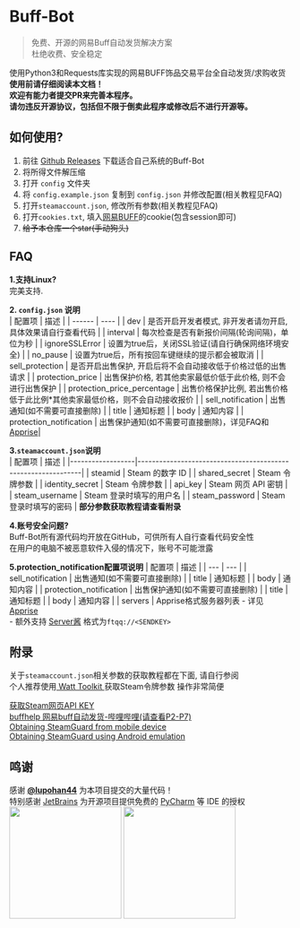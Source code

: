 # Buff-Bot  
> 免费、开源的网易Buff自动发货解决方案  
> 杜绝收费、安全稳定

使用Python3和Requests库实现的网易BUFF饰品交易平台全自动发货/求购收货  
**使用前请仔细阅读本文档！**  
**欢迎有能力者提交PR来完善本程序。**  
**请勿违反开源协议，包括但不限于倒卖此程序或修改后不进行开源等。**

## 如何使用?
1. 前往 [Github Releases](https://github.com/jiajiaxd/Buff-Bot/releases/latest) 下载适合自己系统的Buff-Bot
2. 将所得文件解压缩
3. 打开 `config` 文件夹
4. 将 `config.example.json` 复制到 `config.json` 并修改配置(相关教程见FAQ)
5. 打开`steamaccount.json`, 修改所有参数(相关教程见FAQ)
6. 打开`cookies.txt`, 填入[网易BUFF](https://buff.163.com)的cookie(包含session即可) 
7. ~~给予本仓库一个star(手动狗头)~~
## FAQ
**1.支持Linux?**  
完美支持.

**2. `config.json` 说明**  
| 配置项 | 描述 | 
| ------ | ---- |
| dev  | 是否开启开发者模式, 非开发者请勿开启, 具体效果请自行查看代码    |
| interval   | 每次检查是否有新报价间隔(轮询间隔)，单位为秒   |
| ignoreSSLError   | 设置为true后，关闭SSL验证(请自行确保网络环境安全)   |
| no_pause  | 设置为true后，所有按回车键继续的提示都会被取消     |
| sell_protection      | 是否开启出售保护, 开启后将不会自动接收低于价格过低的出售请求      |
| protection_price        | 出售保护价格, 若其他卖家最低价低于此价格, 则不会进行出售保护   |
| protection_price_percentage    | 出售价格保护比例, 若出售价格低于此比例*其他卖家最低价格，则不会自动接收报价         |
| sell_notification       | 出售通知(如不需要可直接删除)           |
| title        | 通知标题           |
| body          | 通知内容       |
| protection_notification         | 出售保护通知(如不需要可直接删除)，详见FAQ和[Apprise](https://github.com/caronc/apprise)|

**3.`steamaccount.json`说明**  
| 配置项              | 描述                                                         |
|------------------|--------------------------------------------------------------|
| steamid          | Steam 的数字 ID                                             |
| shared_secret    | Steam 令牌参数                                               |
| identity_secret  | Steam 令牌参数                                               |
| api_key          | Steam 网页 API 密钥                                          |
| steam_username   | Steam 登录时填写的用户名                                     |
| steam_password   | Steam 登录时填写的密码                                       |
**部分参数获取教程请查看附录**

**4.账号安全问题?**  
Buff-Bot所有源代码均开放在GitHub，可供所有人自行查看代码安全性  
在用户的电脑不被恶意软件入侵的情况下，账号不可能泄露  

**5.protection_notification配置项说明**
| 配置项 | 描述 |
| --- | --- |
| sell_notification | 出售通知(如不需要可直接删除) |
| title | 通知标题 |
| body | 通知内容 |
| protection_notification | 出售保护通知(如不需要可直接删除) |
| title | 通知标题 |
| body | 通知内容 |
| servers   | Apprise格式服务器列表 - 详见[Apprise](https://github.com/caronc/apprise)<br>- 额外支持 [Server酱](https://sct.ftqq.com/) 格式为`ftqq://<SENDKEY>`    

## 附录
关于`steamaccount.json`相关参数的获取教程都在下面, 请自行参阅  
个人推荐使用[ Watt Toolkit ](https://github.com/BeyondDimension/SteamTools)获取Steam令牌参数 操作非常简便

[获取Steam网页API KEY](http://steamcommunity.com/dev/apikey)  
[buffhelp 网易buff自动发货-哔哩哔哩(请查看P2-P7)](https://www.bilibili.com/video/BV1DT4y1P7Dx)  
[Obtaining SteamGuard from mobile device]( https://github.com/SteamTimeIdler/stidler/wiki/Getting-your-%27shared_secret%27-code-for-use-with-Auto-Restarter-on-Mobile-Authentication )  
[Obtaining SteamGuard using Android emulation]( https://github.com/codepath/android_guides/wiki/Genymotion-2.0-Emulators-with-Google-Play-support)

## 鸣谢
感谢 [**@lupohan44**](https://github.com/lupohan44) 为本项目提交的大量代码！  
特别感谢 [JetBrains](https://www.jetbrains.com/) 为开源项目提供免费的 [PyCharm](https://www.jetbrains.com/pycharm/) 等 IDE 的授权  
[<img src="https://resources.jetbrains.com/storage/products/company/brand/logos/jb_beam.svg" width="200"/>](https://jb.gg/OpenSourceSupport)
[<img src="https://resources.jetbrains.com/storage/products/company/brand/logos/PyCharm_icon.svg" width="200"/>](https://jb.gg/OpenSourceSupport)

